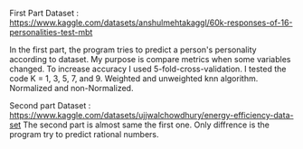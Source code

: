 First Part Dataset : https://www.kaggle.com/datasets/anshulmehtakaggl/60k-responses-of-16-personalities-test-mbt

In the first part, the program tries to predict a person's personality according to dataset. My purpose is compare metrics when some variables changed.
To increase accuracy I used 5-fold-cross-validation.
I tested the code K = 1, 3, 5, 7, and 9. Weighted and unweighted knn algorithm. Normalized and non-Normalized.

Second part Dataset : https://www.kaggle.com/datasets/ujjwalchowdhury/energy-efficiency-data-set
The second part is almost same the first one. Only diffrence is the program try to predict rational numbers.
